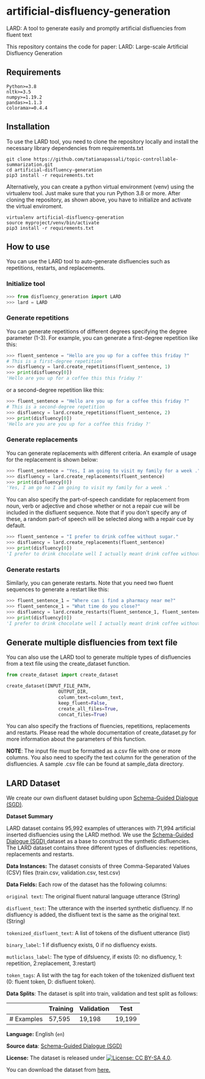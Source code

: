 # artificial-disfluency-generation
LARD: A tool to generate easily and promptly artificial disfluencies from fluent text

This repository contains the code for paper: LARD: Large-scale Artificial Disfluency Generation

## Requirements
`Python>=3.8`  
`nltk>=3.5`  
`numpy>=1.19.2`  
`pandas>=1.1.3`  
`colorama>=0.4.4`

## Installation 
To use the LARD tool, you need to clone the repository locally and 
install the necessary library dependencies from requirements.txt
```
git clone https://github.com/tatianapassali/topic-controllable-summarization.git
cd artificial-disfluency-generation
pip3 install -r requirements.txt
```

Alternatively, you can create a python virtual environment (venv) using the virtualenv tool.
Just make sure that you run Python 3.8 or more. After cloning the repository, as shown above,
you have to initialize and activate the virtual enviroment.
```
virtualenv artificial-disfluency-generation
source myproject/venv/bin/activate
pip3 install -r requirements.txt
```

## How to use 
You can use the LARD tool to auto-generate disfluencies such as repetitions, restarts, and replacements.

### Initialize tool
```python
>>> from disfluency_generation import LARD
>>> lard = LARD
```

### Generate repetitions
You can generate repetitions of different degrees specifying the degree parameter (1-3). For example, you can generate 
a first-degree repetition like this:
```python
>>> fluent_sentence = "Hello are you up for a coffee this friday ?"
# This is a first-degree repetition
>>> disfluency = lard.create_repetitions(fluent_sentence, 1)
>>> print(disfluency[0])
'Hello are you up for a coffee this this friday ?'
```
or a second-degree repetition like this:
```python
>>> fluent_sentence = "Hello are you up for a coffee this friday ?"
# This is a second-degree repetition
>>> disfluency = lard.create_repetitions(fluent_sentence, 2)
>>> print(disfluency[0])
'Hello are you are you up for a coffee this friday ?'
```

### Generate replacements
You can generate replacements with different criteria. An example of usage for the replacement is shown below:

```python
>>> fluent_sentence = "Yes, I am going to visit my family for a week ."
>>> disfluency = lard.create_replacements(fluent_sentence)
>>> print(disfluency[0])
'Yes, I am go no I am going to visit my family for a week .'
```
You can also specify the part-of-speech candidate for replacement from noun, verb or adjective and chose whether or not
a repair cue will be included in the disfluent sequence. Note that if you don't specify any of these,
a random part-of speech will be selected along with a repair cue by default. 

```python
>>> fluent_sentence = "I prefer to drink coffee without sugar."
>>> disfluency = lard.create_replacements(fluent_sentence)
>>> print(disfluency[0])
'I prefer to drink chocolate well I actually meant drink coffee without sugar .'
```

### Generate restarts 
Similarly, you can generate restarts. Note that you need two fluent
sequences to generate a restart like this:

```python
>>> fluent_sentence_1 = "Where can i find a pharmacy near me?"
>>> fluent_sentence_1 = "What time do you close?"
>>> disfluency = lard.create_restarts(fluent_sentence_1, fluent_sentence_2)
>>> print(disfluency[0])
'I prefer to drink chocolate well I actually meant drink coffee without sugar .'
```


## Generate multiple disfluencies from text file
You can also use the LARD tool to generate multiple types of disfluencies from a text file using the create_dataset
function.

```python
from create_dataset import create_dataset

create_dataset(INPUT_FILE_PATH,
                   OUTPUT_DIR,
                   column_text=column_text,
                   keep_fluent=False,
                   create_all_files=True,
                   concat_files=True)
```

You can also specify the fractions of fluencies, repetitions, replacements and restarts. Please read the 
whole documentation of create_dataset.py for more information about the parameters of this function.

**NOTE**: The input file must be formatted as a.csv file with one or more columns. You also need to specify the text column for the generation of the
disfluencies. A sample .csv file can be found at sample_data directory. 

## LARD Dataset
We create our own disfluent dataset bulding upon [Schema-Guided Dialogue (SGD)](https://arxiv.org/pdf/1801.04871.pdf). 

**Dataset Summary**

LARD dataset contains 95,992 examples of utterances with 71,994 artificial inserted disfluencies using the LARD method. We use the [Schema-Guided Dialogue (SGD) ](https://arxiv.org/pdf/1801.04871.pdf) dataset as a base to construct the synthetic disfluencies. The LARD dataset contains three different types of disfluencies: repetitions, replacements and restarts.

**Data Instances:**
The dataset consists of three Comma-Separated Values (CSV) files (train.csv, validation.csv, test.csv)

**Data Fields:** Each row of the dataset has the following columns:

`original text`: The original fluent natural language utterance (String)

`disfluent_text`: The utterance with the inserted synthetic disfluency. If no disfluency is added, the disfluent text is the same as the original text. (String)

`tokenized_disfluent_text`: A list of tokens of the disfluent utterance (list)

`binary_label`: 1 if disfluency exists, 0 if no disfluency exists.

`mutliclass_label`: The type of difsluency, if exists (0: no disfluency, 1: repetition, 2:replacement, 3:restart)

`token_tags`: A list with the tag for each token of the tokenized disfluent text (0: fluent token, D: disfluent token).

**Data Splits**: The dataset is split into train, validation and test split as follows:

|                            | Training   | Validation |  Test   |
| -----                      | --------   | ---------- | ------- | 
| # Examples                 | 57,595     | 19,198     | 19,199  |


**Language:** English (`en`)

**Source data**: [Schema-Guided Dialogue (SGD) ](https://arxiv.org/pdf/1801.04871.pdf)

**License:** The dataset is released under [![License: CC BY-SA 4.0](https://licensebuttons.net/l/by-sa/4.0/80x15.png)](https://creativecommons.org/licenses/by-sa/4.0/).

You can download the dataset from [here.](https://bit.ly/LARDdataset) 